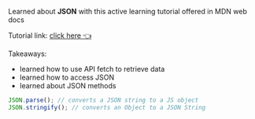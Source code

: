 Learned about **JSON** with this active learning tutorial offered in MDN web docs

Tutorial link: [click here :point_left:](https://developer.mozilla.org/en-US/docs/Learn/JavaScript/Objects/JSON#active_learning_working_through_a_json_example)

Takeaways:

- learned how to use API fetch to retrieve data
- learned how to access JSON
- learned about JSON methods

```js
JSON.parse(); // converts a JSON string to a JS object
JSON.stringify(); // converts an Object to a JSON String
```
